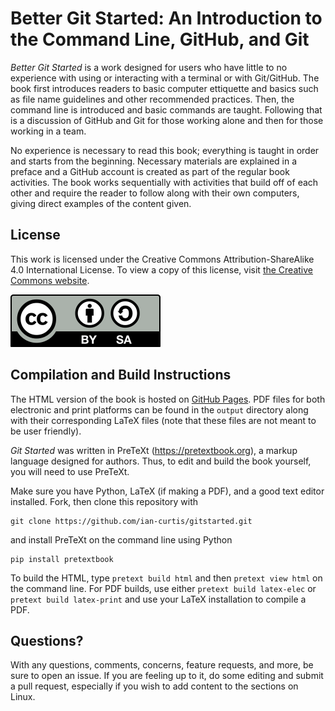 # Better Git Started: An Introduction to the Command Line, GitHub, and Git

*Better Git Started* is a work designed for users who have little to no experience with using or interacting with a terminal or with Git/GitHub. The book first introduces readers to basic computer ettiquette and basics such as file name guidelines and other recommended practices. Then, the command line is introduced and basic commands are taught. Following that is a discussion of GitHub and Git for those working alone and then for those working in a team.

No experience is necessary to read this book; everything is taught in order and starts from the beginning. Necessary materials are explained in a preface and a GitHub account is created as part of the regular book activities. The book works sequentially with activities that build off of each other and require the reader to follow along with their own computers, giving direct examples of the content given.

## License

This work is licensed under the Creative Commons Attribution-ShareAlike 4.0 International License. To view a copy of this license, visit [the Creative Commons website](http://creativecommons.org/licenses/by-sa/4.0/).

![CC-BY-SA logo](assets/cc_by_sa.svg)

## Compilation and Build Instructions

The HTML version of the book is hosted on [GitHub Pages](https://ian-curtis.github.io/gitstarted/frontmatter.html). PDF files for both electronic and print platforms can be found in the `output` directory along with their corresponding LaTeX files (note that these files are not meant to be user friendly).

*Git Started* was written in PreTeXt (https://pretextbook.org), a markup language designed for authors. Thus, to edit and build the book yourself, you will need to use PreTeXt.

Make sure you have Python, LaTeX (if making a PDF), and a good text editor installed. Fork, then clone this repository with

```
git clone https://github.com/ian-curtis/gitstarted.git
```

and install PreTeXt on the command line using Python

```
pip install pretextbook
```

To build the HTML, type `pretext build html` and then `pretext view html` on the command line. For PDF builds, use either `pretext build latex-elec` or `pretext build latex-print` and use your LaTeX installation to compile a PDF.

## Questions?

With any questions, comments, concerns, feature requests, and more, be sure to open an issue. If you are feeling up to it, do some editing and submit a pull request, especially if you wish to add content to the sections on Linux.
